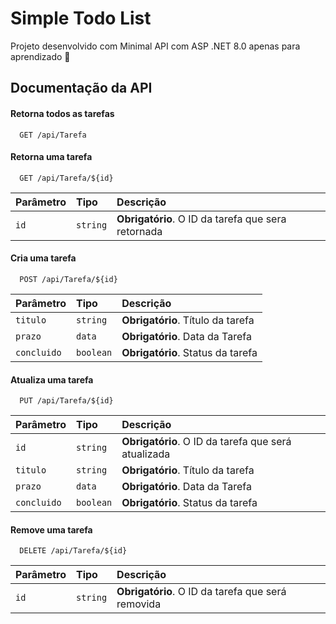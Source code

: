 
# Simple Todo List

Projeto desenvolvido com Minimal API com ASP .NET 8.0 apenas para aprendizado 🚀


## Documentação da API

#### Retorna todos as tarefas

```http
  GET /api/Tarefa
```

#### Retorna uma tarefa

```http
  GET /api/Tarefa/${id}
```

| Parâmetro   | Tipo       | Descrição                                   |
| :---------- | :--------- | :------------------------------------------ |
| `id`      | `string` | **Obrigatório**. O ID da tarefa que sera retornada |

#### Cria uma tarefa

```http
  POST /api/Tarefa/${id}
```

| Parâmetro   | Tipo       | Descrição                                   |
| :---------- | :--------- | :------------------------------------------ |
| `titulo`      | `string` | **Obrigatório**. Título da tarefa |
| `prazo`      | `data` | **Obrigatório**. Data da Tarefa |
| `concluido`      | `boolean` | **Obrigatório**. Status da tarefa |

#### Atualiza uma tarefa

```http
  PUT /api/Tarefa/${id}
```

| Parâmetro   | Tipo       | Descrição                                   |
| :---------- | :--------- | :------------------------------------------ |
| `id`      | `string` | **Obrigatório**. O ID da tarefa que será atualizada |
| `titulo`      | `string` | **Obrigatório**. Título da tarefa |
| `prazo`      | `data` | **Obrigatório**. Data da Tarefa |
| `concluido`      | `boolean` | **Obrigatório**. Status da tarefa |

#### Remove uma tarefa

```http
  DELETE /api/Tarefa/${id}
```

| Parâmetro   | Tipo       | Descrição                                   |
| :---------- | :--------- | :------------------------------------------ |
| `id`      | `string` | **Obrigatório**. O ID da tarefa que será removida |